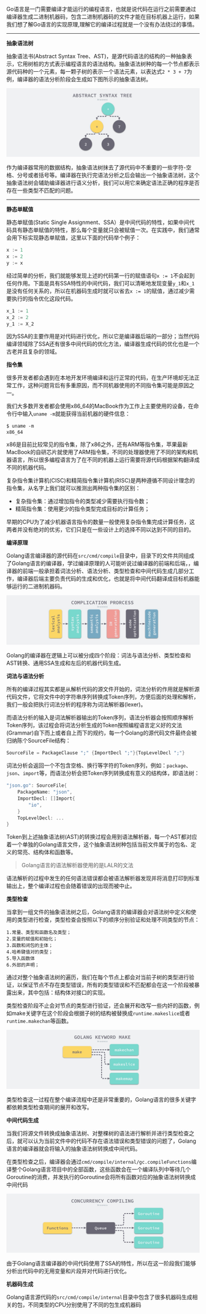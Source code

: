 Go语言是一门需要编译才能运行的编程语言，也就是说代码在运行之前需要通过编译器生成二进制机器码，包含二进制机器码的文件才能在目标机器上运行，如果我们想了解Go语言的实现原理,理解它的编译过程就是一个没有办法绕过的事情。

-------


**抽象语法树**

抽象语法书(Abstract Syntax Tree、AST)，是源代码语法的结构的一种抽象表示，它用树桩的方式表示编程语言的语法结构。抽象语法树种的每一个节点都表示源代码种的一个元素，每一颗子树的表示一个语法元素，以表达式`2 * 3 + 7`为例，编译器的语法分析阶段会生成如下图所示的抽象语法树。

![](assets/17017572469334.jpg)

作为编译器常用的数据结构，抽象语法树抹去了源代码中不重要的一些字符-空格、分号或者括号等。编译器在执行完语法分析之后会输出一个抽象语法树，这个抽象语法树会辅助编译器进行语义分析，我们可以用它来确定语法正确的程序是否存在一些类型不匹配的问题。

-------

**静态单赋值**

静态单赋值(Static Single Assignment、SSA）是中间代码的特性，如果中间代码具有静态单赋值的特性，那么每个变量就只会被赋值一次。在实践中，我们通常会用下标实现静态单赋值，这里以下面的代码举个例子：

```go
x := 1
x := 2
y := x
```

经过简单的分析，我们就能够发现上述的代码第一行的赋值语句`x := 1`不会起到任何作用。下面是具有SSA特性的中间代码，我们可以清晰地发现变量`y_1`和`x_1`是没有任何关系的，所以在机器码生成时就可以省去`x := 1`的赋值，通过减少需要执行的指令优化这段代码。

```go
x_1 := 1
x_2 := 2
y_1 := X_2
```

因为SSA的主要作用是对代码进行优化，所以它是编译器后端的一部分；当然代码编译领域除了SSA还有很多中间代码的优化方法，编译器生成代码的优化也是一个古老并且复杂的领域。

**指令集**

很多开发者都会遇到在本地开发环境编译和运行正常的代码，在生产环境却无法正常工作，这种问题背后有多重原因，而不同机器使用的不同指令集可能是原因之一。

我们大多数开发者都会使用x86_64的MacBook作为工作上主要使用的设备，在命令行中输入`uname -m`就能获得当前机器的硬件信息：

```shell
$ uname -m
x86_64
```

x86是目前比较常见的指令集，除了x86之外，还有ARM等指令集，苹果最新MacBook的自研芯片就使用了ARM指令集，不同的处理器使用了不同的架构和机器语言，所以很多编程语言为了在不同的机器上运行需要将源代码根据架构翻译成不同的机器代码。

复杂指令集计算机(CISC)和精简指令集计算机(RISC)是两种遵循不同设计理念的指令集，从名字上我们就可以推测出两种指令集的区别：

- 复杂指令集：通过增加指令的类型减少需要执行指令数；
- 精简指令集：使用更少的指令类型完成目标的计算任务；

早期的CPU为了减少机器语言指令的数量一般使用复杂指令集完成计算任务，这两者并没有绝对的优劣，它们只是在一些设计上的选择不同以达到不同的目的。

**编译原理**

Golang语言编译器的源代码在`src/cmd/compile`目录中，目录下的文件共同组成了Golang语言的编译器，学过编译原理的人可能听说过编译器的前端和后端，，编译器的前端一般承担着词法分析、语法分析、类型检查和中间代码生成几部分工作，编译器后端主要负责代码的生成和优化，也就是将中间代码翻译成目标机器能够运行的二进制机器码。

![](assets/17018727243253.jpg)

Golang的编译器在逻辑上可以被分成四个阶段：词法与语法分析、类型检查和AST转换、通用SSA生成和左后的机器代码生成。

**词法与语法分析**

所有的编译过程其实都是从解析代码的源文件开始的，词法分析的作用就是解析源代码文件，它将文件中的字符串序列转换成Token序列，方便后面的处理和解析，我们一般会把执行词法分析的程序称为词法解析器(lexer)。

而语法分析的输入是词法解析器输出的Token序列，语法分析器会按照顺序解析Token序列，该过程会将词法分析生成的Token按照编程语言定义好的文法(Grammar)自下而上或者自上而下的规约，每一个Golang的源代码文件最终会被归纳陈个SourceFile结构：

```go
SourceFile = PackageClause ";" {ImportDecl ";"}{TopLevelDecl ";"}
```

词法分析会返回一个不包含空格、换行等字符的Token序列，例如：`package`、`json`、`import`等，而语法分析会把Token序列转换成有意义的结构体，即语法树：

```go
"json.go": SourceFile{
    PackageName: "json",
    ImportDecl: []Import{
        "io",
    }
    TopLevelDecl: ...
}
```

Token到上述抽象语法树(AST)的转换过程会用到语法解析器，每一个AST都对应着一个单独的Golang语言文件，这个抽象语法树种包括当前文件属于的包名、定义的常亮、结构体和函数等。

> Golang语言的语法解析器使用的是LALR的文法

语法解析的过程中发生的任何语法错误都会被语法解析器发现并将消息打印到标准输出上，整个编译过程也会随着错误的出现而被中止。

**类型检查**

当拿到一组文件的抽象语法树之后，Golang语言的编译器会对语法树中定义和使用的类型进行检查，类型检查会按照以下的顺序分别验证和处理不同类型的节点：

    1.常量、类型和函数名及类型；
    2.变量的赋值和初始化；
    3.函数和闭包的主体；
    4.哈希键值对的类型；
    5.导入函数体
    6.外部的声明；

通过对整个抽象语法树的遍历，我们在每个节点上都会对当前子树的类型进行验证，以保证节点不存在类型错误，所有的类型错误和不匹配都会在这一个阶段被暴露出来，其中包括：结构体对接口的实现。

类型检查阶段不止会对节点的类型进行验证，还会展开和改写一些内奸的函数，例如make关键字在这个阶段会根据子树的结构被替换成`runtime.makeslice`或者`runtime.makechan`等函数。

![](assets/17020090186223.jpg)

类型检查这一过程在整个编译流程中还是非常重要的，Golang语言的很多关键字都依赖类型检查期间的展开和改写。

**中间代码生成**

当我们将源文件转换成抽象语法树、对整棵树的语法进行解析并进行类型检查之后，就可以认为当前文件中的代码不存在语法错误和类型错误的问题了，Golang语言的编译器就会将输入的抽象语法树转换成中间代码。

在类型检查之后，编译器会通过`cmd/compile/internal/gc.compileFunctions`编译整个Golang语言项目中的全部函数，这些函数会在一个编译队列中等待几个Goroutine的消费，并发执行的Goroutine会将所有函数对应的抽象语法树转换成中间代码

![](assets/17020945548116.jpg)

由于Golang语言编译器的中间代码使用了SSA的特性，所以在这一阶段我们能够分析出代码中的无用变量和片段并对代码进行优化。

**机器码生成**

Golang语言源代码的`src/cmd/compile/internal`目录中包含了很多机器码生成相关的包，不同类型的CPU分别使用了不同的包生成机器码

